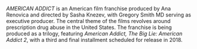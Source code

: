 _AMERICAN ADDICT_ is an American film franchise produced by Ana Renovica and directed by Sasha Knezev, with Gregory Smith MD serving as executive producer. The central theme of the films revolves around prescription drug abuse in the United States. The franchise is being produced as a trilogy, featuring _American Addict, The Big Lie: American Addict 2_, with a third and final installment scheduled for release in 2018.
